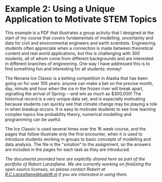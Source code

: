 # Example 2: Using a Unique Application to Motivate STEM Topics

This example is a PDF that illustrates a group activity that I designed at the start of my course that covers fundamentals of modelling, uncertainty and data for civil and environmental engineers and earth scientists. Engineering students often appreciate when a connection is made between theoretical content and real world applications, but this is challenging with 300 students, all of whom come from different backgrounds and are interested in different branches of engineering. One way I have addressed this is to find something fun and interesting for all students: money!

The Nenana Ice Classic is a betting competition in Alaska that has been going on for over 100 years: anyone can make a bet on the precise month, day, minute and hour when the ice in the frozen river will break apart, signalling the arrival of Spring---and win as much as $300,000! The historical record is a very unique data set, and is especially motivating because students can quickly see that climate change may be playing a role in when breakup occurs. It is easy to motivate students to see how learning complex topics line probability theory, numerical modelling and programming can be useful.

The Ice Classic is used several times over the 16 week course, and the pages that follow illustrate only the first encounter, when it is used to introduce students working in groups to basic concepts of modelling and data analysis. The file is the "solution" to the assignment, so the answers are included in the pages for each task as they are introduced.

_The documents provided here are explicitly shared here as part of the portfolio of Robert Lanzafame. We are currently working on finalizing the open source licenses, so please contact Robert at R.C.Lanzafame@tudelft.nl if you are interested in using them._